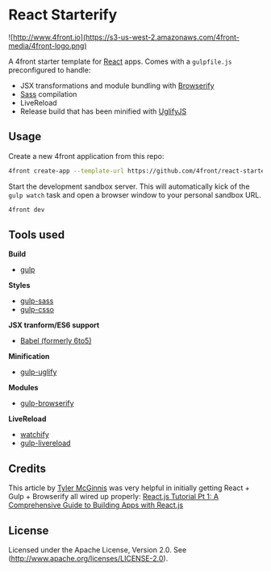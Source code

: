 # React Starterify

![http://www.4front.io](https://s3-us-west-2.amazonaws.com/4front-media/4front-logo.png)

A 4front starter template for [React](https://facebook.github.io/react/) apps. Comes with a `gulpfile.js` preconfigured to handle:

* JSX transformations and module bundling with [Browserify](http://browserify.org/)
* [Sass](http://sass-lang.com/) compilation
* LiveReload
* Release build that has been minified with [UglifyJS](http://lisperator.net/uglifyjs/)

## Usage

Create a new 4front application from this repo:

~~~sh
4front create-app --template-url https://github.com/4front/react-starterify/archive/master.zip
~~~

Start the development sandbox server. This will automatically kick of the `gulp watch` task and open a browser window to your personal sandbox URL.

~~~sh
4front dev
~~~

## Tools used

__Build__
- [gulp](http://gulpjs.com/)

__Styles__
- [gulp-sass](https://www.npmjs.org/package/gulp-sass)
- [gulp-csso](https://www.npmjs.org/package/gulp-csso)

__JSX tranform/ES6 support__
- [Babel (formerly 6to5)](https://github.com/babel/babel)

__Minification__
- [gulp-uglify](https://github.com/terinjokes/gulp-uglify/)

__Modules__
- [gulp-browserify](https://www.npmjs.com/package/browserify)

__LiveReload__
- [watchify](https://www.npmjs.com/package/watchify)
- [gulp-livereload](https://www.npmjs.com/package/gulp-livereload)

## Credits
This article by [Tyler McGinnis](http://tylermcginnis.com/blog/) was very helpful in initially getting React + Gulp + Browserify all wired up properly:
[React.js Tutorial Pt 1: A Comprehensive Guide to Building Apps with React.js](http://tylermcginnis.com/reactjs-tutorial-a-comprehensive-guide-to-building-apps-with-react/)

## License
Licensed under the Apache License, Version 2.0. See (http://www.apache.org/licenses/LICENSE-2.0).